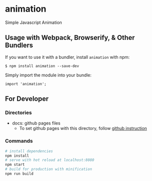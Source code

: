 # animation

Simple Javascript Animation

## Usage with Webpack, Browserify, & Other Bundlers
If you want to use it with a bundler, install `animation` with npm:
```
$ npm install animation --save-dev
```
Simply import the module into your bundle:
```
import 'animation';
```

## For Developer

### Directories

* docs: github pages files
  * To set github pages with this directory, follow [github instruction](https://help.github.com/en/articles/configuring-a-publishing-source-for-github-pages#publishing-your-github-pages-site-from-a-docs-folder-on-your-master-branch)

### Commands
``` bash
# install dependencies
npm install
# serve with hot reload at localhost:8080
npm start
# build for production with minification
npm run build
```
